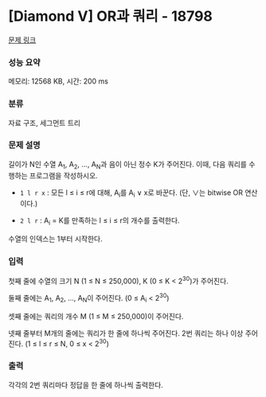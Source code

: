 # [Diamond V] OR과 쿼리 - 18798 

[문제 링크](https://www.acmicpc.net/problem/18798) 

### 성능 요약

메모리: 12568 KB, 시간: 200 ms

### 분류

자료 구조, 세그먼트 트리

### 문제 설명

<p>길이가 N인 수열 A<sub>1</sub>, A<sub>2</sub>, ..., A<sub>N</sub>과 음이 아닌 정수 K가 주어진다. 이때, 다음 쿼리를 수행하는 프로그램을 작성하시오.</p>

<ul>
	<li>
	<p><code>1 l r x</code> : 모든 l ≤ i ≤ r에 대해, A<sub>i</sub>를 A<sub>i</sub> ∨ x로 바꾼다. (단, ∨는 bitwise OR 연산이다.)</p>
	</li>
	<li>
	<p><code>2 l r</code> : A<sub>i</sub> = K를 만족하는 l ≤ i ≤ r의 개수를 출력한다.</p>
	</li>
</ul>

<p>수열의 인덱스는 1부터 시작한다.</p>

### 입력 

 <p>첫째 줄에 수열의 크기 N (1 ≤ N ≤ 250,000), K (0 ≤ K < 2<sup>30</sup>)가 주어진다.</p>

<p>둘째 줄에는 A<sub>1</sub>, A<sub>2</sub>, ..., A<sub>N</sub>이 주어진다. (0 ≤ A<sub>i</sub> < 2<sup>30</sup>)</p>

<p>셋째 줄에는 쿼리의 개수 M (1 ≤ M ≤ 250,000)이 주어진다.</p>

<p>넷째 줄부터 M개의 줄에는 쿼리가 한 줄에 하나씩 주어진다. 2번 쿼리는 하나 이상 주어진다. (1 ≤ l ≤ r ≤ N, 0 ≤ x < 2<sup>30</sup>)</p>

### 출력 

 <p>각각의 2번 쿼리마다 정답을 한 줄에 하나씩 출력한다.</p>

